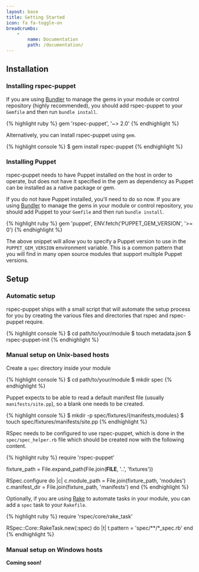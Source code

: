 ```yaml
---
layout: base
title: Getting Started
icon: fa fa-toggle-on
breadcrumbs:
    -
        name: Documentation
        path: /documentation/
---
```

## Installation

### Installing rspec-puppet

If you are using [Bundler](https://bundler.io) to manage the gems in your
module or control repository (highly recommended), you should add rspec-puppet
to your `Gemfile` and then run `bundle install`.

{% highlight ruby %}
gem 'rspec-puppet', '~> 2.0'
{% endhighlight %}

Alternatively, you can install rspec-puppet using `gem`.

{% highlight console %}
$ gem install rspec-puppet
{% endhighlight %}

### Installing Puppet

rspec-puppet needs to have Puppet installed on the host in order to operate,
but does not have it specified in the gem as dependency as Puppet can be
installed as a native package or gem.

If you do not have Puppet installed, you'll need to do so now. If you are using
[Bundler](https://bundler.io) to manage the gems in your module or control
repository, you should add Puppet to your `Gemfile` and then run `bundle
install`.

{% highlight ruby %}
gem 'puppet', ENV.fetch('PUPPET_GEM_VERSION', '>= 0')
{% endhighlight %}

The above snippet will allow you to specify a Puppet version to use in the
`PUPPET_GEM_VERSION` environment variable. This is a common pattern that you
will find in many open source modules that support multiple Puppet versions.

## Setup

### Automatic setup

rspec-puppet ships with a small script that will automate the setup process for
you by creating the various files and directories that rspec and rspec-puppet
require.

{% highlight console %}
$ cd path/to/your/module
$ touch metadata.json
$ rspec-puppet-init
{% endhighlight %}

### Manual setup on Unix-based hosts

Create a `spec` directory inside your module

{% highlight console %}
$ cd path/to/your/module
$ mkdir spec
{% endhighlight %}

Puppet expects to be able to read a default manifest file (usually
`manifests/site.pp`), so a blank one needs to be created.

{% highlight console %}
$ mkdir -p spec/fixtures/{manifests,modules}
$ touch spec/fixtures/manifests/site.pp
{% endhighlight %}

RSpec needs to be configured to use rspec-puppet, which is done in the
`spec/spec_helper.rb` file which should be created now with the following
content.

{% highlight ruby %}
require 'rspec-puppet'

fixture_path = File.expand_path(File.join(__FILE__, '..', 'fixtures'))

RSpec.configure do |c|
  c.module_path = File.join(fixture_path, 'modules')
  c.manifest_dir = File.join(fixture_path, 'manifests')
end
{% endhighlight %}

Optionally, if you are using [Rake](https://ruby.github.io/rake/) to automate
tasks in your module, you can add a `spec` task to your `Rakefile`.

{% highlight ruby %}
require 'rspec/core/rake_task'

RSpec::Core::RakeTask.new(:spec) do |t|
  t.pattern = 'spec/**/*_spec.rb'
end
{% endhighlight %}

### Manual setup on Windows hosts

**Coming soon!**
